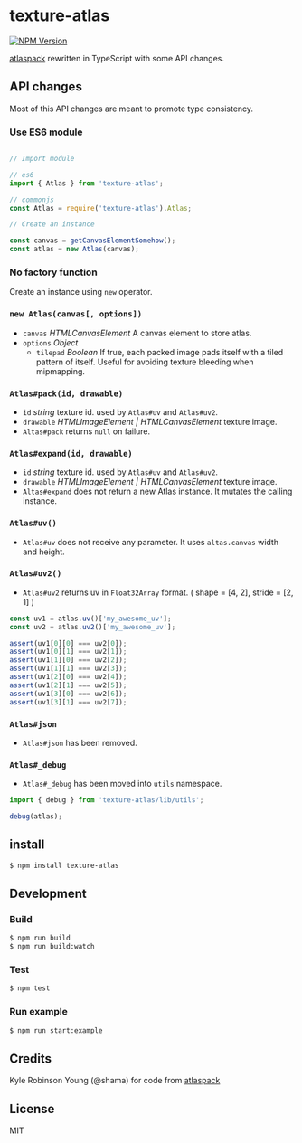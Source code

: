 # texture-atlas

[![NPM Version][npm-image]][npm-url]

[atlaspack](https://github.com/shama/atlaspack) rewritten in TypeScript with some API changes.

## API changes

Most of this API changes are meant to promote type consistency.

### Use ES6 module

```javascript

// Import module

// es6
import { Atlas } from 'texture-atlas';

// commonjs
const Atlas = require('texture-atlas').Atlas;

// Create an instance

const canvas = getCanvasElementSomehow();
const atlas = new Atlas(canvas);
```

### No factory function

Create an instance using `new` operator.

### `new Atlas(canvas[, options])`

- `canvas` *HTMLCanvasElement* A canvas element to store atlas.
- `options` *Object*
  - `tilepad` *Boolean* If true, each packed image pads itself with a tiled pattern of itself. Useful for avoiding texture bleeding when mipmapping.

### `Atlas#pack(id, drawable)`

- `id` *string* texture id. used by `Atlas#uv` and `Atlas#uv2`.
- `drawable` *HTMLImageElement | HTMLCanvasElement* texture image.
- `Altas#pack` returns `null` on failure.

### `Atlas#expand(id, drawable)`

- `id` *string* texture id. used by `Atlas#uv` and `Atlas#uv2`.
- `drawable` *HTMLImageElement | HTMLCanvasElement* texture image.
- `Altas#expand` does not return a new Atlas instance. It mutates the calling instance.

### `Atlas#uv()`

- `Atlas#uv` does not receive any parameter. It uses `altas.canvas` width and height.

### `Atlas#uv2()`

- `Atlas#uv2` returns uv in `Float32Array` format. ( shape = [4, 2], stride = [2, 1] )

```javascript
const uv1 = atlas.uv()['my_awesome_uv'];
const uv2 = atlas.uv2()['my_awesome_uv'];

assert(uv1[0][0] === uv2[0]);
assert(uv1[0][1] === uv2[1]);
assert(uv1[1][0] === uv2[2]);
assert(uv1[1][1] === uv2[3]);
assert(uv1[2][0] === uv2[4]);
assert(uv1[2][1] === uv2[5]);
assert(uv1[3][0] === uv2[6]);
assert(uv1[3][1] === uv2[7]);
```

### `Atlas#json`

- `Atlas#json` has been removed.

### `Atlas#_debug`

- `Atlas#_debug` has been moved into `utils` namespace.

```javascript
import { debug } from 'texture-atlas/lib/utils';

debug(atlas);
```

## install

```bash
$ npm install texture-atlas
```

## Development

### Build

```bash
$ npm run build
$ npm run build:watch
```

### Test

```bash
$ npm test
```

### Run example

```bash
$ npm run start:example
```

## Credits

Kyle Robinson Young (@shama) for code from [atlaspack](https://github.com/shama/atlaspack)

## License

MIT

[npm-image]: https://img.shields.io/npm/v/texture-atlas.svg
[npm-url]: https://npmjs.org/package/texture-atlas
